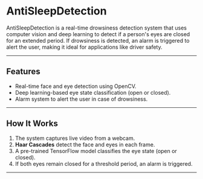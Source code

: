 # AntiSleepDetection

AntiSleepDetection is a real-time drowsiness detection system that uses computer vision and deep learning to detect if a person's eyes are closed for an extended period. If drowsiness is detected, an alarm is triggered to alert the user, making it ideal for applications like driver safety.

---

## Features
- Real-time face and eye detection using OpenCV.
- Deep learning-based eye state classification (open or closed).
- Alarm system to alert the user in case of drowsiness.


---

## How It Works
1. The system captures live video from a webcam.
2. **Haar Cascades** detect the face and eyes in each frame.
3. A pre-trained TensorFlow model classifies the eye state (open or closed).
4. If both eyes remain closed for a threshold period, an alarm is triggered.

---


